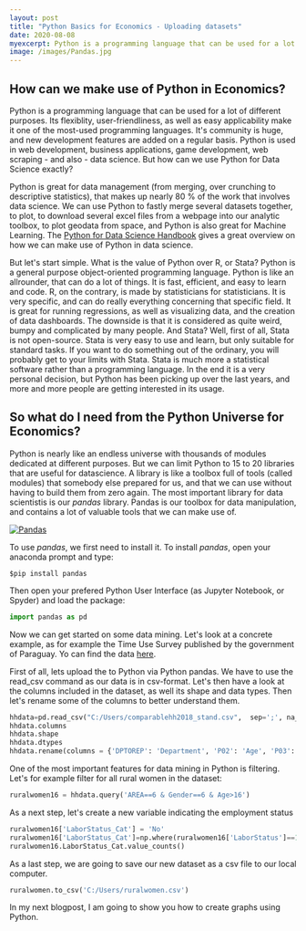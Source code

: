 ```yaml
---
layout: post
title: "Python Basics for Economics - Uploading datasets"
date: 2020-08-08
myexcerpt: Python is a programming language that can be used for a lot of different purposes. Its flexiblity, user-friendliness, as well as easy applicability make it one of the most-used programming languages. But how can we use Python for Data Science exactly? This is an introduction about how to upload datasets. 
image: /images/Pandas.jpg
---
```


## How can we make use of Python in Economics? 

Python is a programming language that can be used for a lot of different purposes. Its flexiblity, user-friendliness, as well as easy applicability make it one of the most-used programming languages. It's community is huge, and new development features are added on a regular basis. Python is used in web development, business applications, game development, web scraping - and also - data science. But how can we use Python for Data Science exactly? 

Python is great for data management (from merging, over crunching to descriptive statistics), that makes up nearly 80 % of the work that involves data science. We can use Python to fastly merge several datasets together, to plot, to download several excel files from a webpage into our analytic toolbox, to plot geodata from space, and Python is also great for Machine Learning. The [Python for Data Science Handbook](https://jakevdp.github.io/PythonDataScienceHandbook/) gives a great overview on how we can make use of Python in data science. 

But let's start simple. What is the value of Python over R, or Stata? Python is a general purpose object-oriented programming language. Python is like an allrounder, that can do a lot of things. It is fast, efficient, and easy to learn and code. R, on the contrary, is made by statisticians for statisticians. It is very specific, and can do really everything concerning that specific field. It is great for running regressions, as well as visualizing data, and the creation of data dashboards. The downside is that it is considered as quite weird, bumpy and complicated by many people. And Stata? Well, first of all, Stata is not open-source. Stata is very easy to use and learn, but only suitable for standard tasks. If you want to do something out of the ordinary, you will probably get to your limits with Stata. Stata is much more a statistical software rather than a programming language. In the end it is a very personal decision, but Python has been picking up over the last years, and more and more people are getting interested in its usage. 

## So what do I need from the Python Universe for Economics? 

Python is nearly like an endless universe with thousands of modules dedicated at different purposes. But we can limit Python to 15 to 20 libraries that are useful for datascience. A library is like a toolbox full of tools (called modules) that somebody else prepared for us, and that we can use without having to build them from zero again. The most important library for data scientistis is our _pandas_ library. Pandas is our toolbox for data manipulation, and contains a lot of valuable tools that we can make use of. 

<a href="https://images.unsplash.com/photo-1599221355214-aebebbfbb3bb?ixlib=rb-1.2.1&ixid=eyJhcHBfaWQiOjEyMDd9&auto=format&fit=crop&w=600&q=60">
<img src="https://images.unsplash.com/photo-1599221355214-aebebbfbb3bb?ixlib=rb-1.2.1&ixid=eyJhcHBfaWQiOjEyMDd9&auto=format&fit=crop&w=600&q=60" alt="Pandas" style="max-width:25%;"/>
<a/>

To use _pandas_, we first need to install it. To install _pandas_, open your anaconda prompt and type: 

~~~python
$pip install pandas
~~~
Then open your prefered Python User Interface (as Jupyter Notebook, or Spyder) and load the package: 

~~~python
import pandas as pd
~~~

Now we can get started on some data mining. Let's look at a concrete example, as for example the Time Use Survey published by the government of Paraguay. Yo can find the data <a href="https://www.dgeec.gov.py/microdatos/Encuesta-sobre-uso-del-tiempo.php">here</a>. 
  
First of all, lets upload the to Python via Python pandas. We have to use the read_csv command as our data is in csv-format. Let's then have a look at the columns included in the dataset, as well its shape and data types. Then let's rename some of the columns to better understand them. 

~~~python
hhdata=pd.read_csv("C:/Users/comparablehh2018_stand.csv",  sep=';', na_values=" ")
hhdata.columns
hhdata.shape
hhdata.dtypes
hhdata.rename(columns = {'DPTOREP': 'Department', 'P02': 'Age', 'P03':'hhrole', 'P06':'Gender', 'P09': 'Civilstatus', 'POBREZAI': 'Povertycat', 'A02':'LaborStatus', 'A03':'LaborStatus1h', 'A04A':'NumberJobs', 'B12':'JobTitle', 'B01REC':'Occupation', 'B15': 'LaborUnion', 'B16T': 'MonthlySalary', 'B19': 'Paymentinkind', 'B20T':'Paymentinkind_amount', 'B29':'BusinessType', 'E01F': 'Familyhelp', 'E01I': 'Tekopora', 'E01L': 'Inkindprovision', 'V17':'LandOwnership'}, copy=False, inplace=True)
~~~

One of the most important features for data mining in Python is filtering. Let's for example filter for all rural women in the dataset: 

~~~python
ruralwomen16 = hhdata.query('AREA==6 & Gender==6 & Age>16')
~~~

As a next step, let's create a new variable indicating the employment status

~~~python
ruralwomen16['LaborStatus_Cat'] = 'No' 
ruralwomen16['LaborStatus_Cat']=np.where(ruralwomen16['LaborStatus']==1,'Yes', ruralwomen16['LaborStatus_Cat'])
ruralwomen16.LaborStatus_Cat.value_counts()
~~~

As a last step, we are going to save our new dataset as a csv file to our local computer. 

~~~python
ruralwomen.to_csv('C:/Users/ruralwomen.csv')
~~~

In my next blogpost, I am going to show you how to create graphs using Python. 
